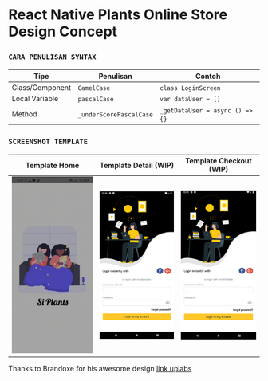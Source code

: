 # React Native Plants Online Store Design Concept


### `CARA PENULISAN SYNTAX`
|Tipe|Penulisan|Contoh| 
|---|---|---|
|Class/Component|`CamelCase`|`class LoginScreen`|
|Local Variable|`pascalCase`|`var dataUser = []`|
|Method|`_underScorePascalCase`|`_getDataUser = async () => {}`|

### `SCREENSHOT TEMPLATE`

<table>
  <thead>
    <th>Template Home</th>
    <th>Template Detail (WIP)</th>
    <th>Template Checkout (WIP)</th>
  </thead>
  <tbody>
    <td><img src='./home.gif' /></td>
    <td><img src='./login.png' /></td>
    <td><img src='./login.png' /></td>
  </tbody>
</table>

Thanks to Brandoxe for his awesome design [link uplabs](https://www.uplabs.com/posts/plant-online-store-app)
